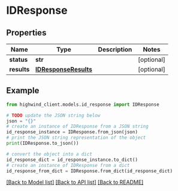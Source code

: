 # IDResponse


## Properties

Name | Type | Description | Notes
------------ | ------------- | ------------- | -------------
**status** | **str** |  | [optional] 
**results** | [**IDResponseResults**](IDResponseResults.md) |  | [optional] 

## Example

```python
from highwind_client.models.id_response import IDResponse

# TODO update the JSON string below
json = "{}"
# create an instance of IDResponse from a JSON string
id_response_instance = IDResponse.from_json(json)
# print the JSON string representation of the object
print(IDResponse.to_json())

# convert the object into a dict
id_response_dict = id_response_instance.to_dict()
# create an instance of IDResponse from a dict
id_response_from_dict = IDResponse.from_dict(id_response_dict)
```
[[Back to Model list]](../README.md#documentation-for-models) [[Back to API list]](../README.md#documentation-for-api-endpoints) [[Back to README]](../README.md)


